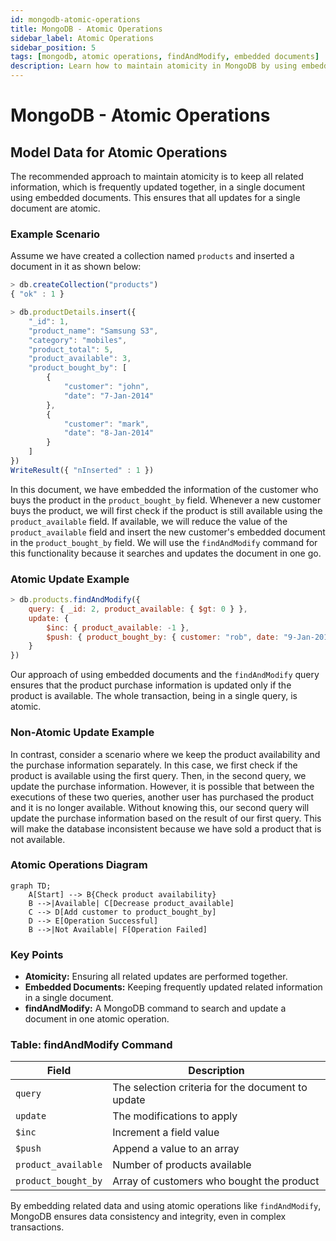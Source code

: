 ```yaml
---
id: mongodb-atomic-operations
title: MongoDB - Atomic Operations
sidebar_label: Atomic Operations
sidebar_position: 5
tags: [mongodb, atomic operations, findAndModify, embedded documents]
description: Learn how to maintain atomicity in MongoDB by using embedded documents and the findAndModify command for atomic operations.
---
```


# MongoDB - Atomic Operations

## Model Data for Atomic Operations

The recommended approach to maintain atomicity is to keep all related information, which is frequently updated together, in a single document using embedded documents. This ensures that all updates for a single document are atomic.

### Example Scenario

Assume we have created a collection named `products` and inserted a document in it as shown below:

```javascript
> db.createCollection("products")
{ "ok" : 1 }

> db.productDetails.insert({
    "_id": 1,
    "product_name": "Samsung S3",
    "category": "mobiles",
    "product_total": 5,
    "product_available": 3,
    "product_bought_by": [
        {
            "customer": "john",
            "date": "7-Jan-2014"
        },
        {
            "customer": "mark",
            "date": "8-Jan-2014"
        }
    ]
})
WriteResult({ "nInserted" : 1 })
```

In this document, we have embedded the information of the customer who buys the product in the `product_bought_by` field. Whenever a new customer buys the product, we will first check if the product is still available using the `product_available` field. If available, we will reduce the value of the `product_available` field and insert the new customer's embedded document in the `product_bought_by` field. We will use the `findAndModify` command for this functionality because it searches and updates the document in one go.

### Atomic Update Example

```javascript
> db.products.findAndModify({ 
    query: { _id: 2, product_available: { $gt: 0 } }, 
    update: { 
        $inc: { product_available: -1 }, 
        $push: { product_bought_by: { customer: "rob", date: "9-Jan-2014" } } 
    }    
})
```

Our approach of using embedded documents and the `findAndModify` query ensures that the product purchase information is updated only if the product is available. The whole transaction, being in a single query, is atomic.

### Non-Atomic Update Example

In contrast, consider a scenario where we keep the product availability and the purchase information separately. In this case, we first check if the product is available using the first query. Then, in the second query, we update the purchase information. However, it is possible that between the executions of these two queries, another user has purchased the product and it is no longer available. Without knowing this, our second query will update the purchase information based on the result of our first query. This will make the database inconsistent because we have sold a product that is not available.

### Atomic Operations Diagram

```mermaid
graph TD;
    A[Start] --> B{Check product availability}
    B -->|Available| C[Decrease product_available]
    C --> D[Add customer to product_bought_by]
    D --> E[Operation Successful]
    B -->|Not Available| F[Operation Failed]
```

### Key Points

- **Atomicity:** Ensuring all related updates are performed together.
- **Embedded Documents:** Keeping frequently updated related information in a single document.
- **findAndModify:** A MongoDB command to search and update a document in one atomic operation.

### Table: findAndModify Command

| Field             | Description                                      |
|-------------------|--------------------------------------------------|
| `query`           | The selection criteria for the document to update|
| `update`          | The modifications to apply                       |
| `$inc`            | Increment a field value                          |
| `$push`           | Append a value to an array                       |
| `product_available` | Number of products available                    |
| `product_bought_by` | Array of customers who bought the product       |

By embedding related data and using atomic operations like `findAndModify`, MongoDB ensures data consistency and integrity, even in complex transactions.
